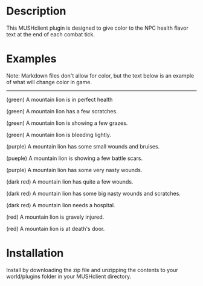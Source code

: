 Description
=====
This MUSHclient plugin is designed to give color to the NPC health flavor text at the end of each combat tick.

Examples
=====
Note: Markdown files don't allow for color, but the text below is an example of what will change color in game.

-----

(green) A mountain lion is in perfect health

(green) A mountain lion has a few scratches.

(green) A mountain lion is showing a few grazes.

(green) A mountain lion is bleeding lightly.

(purple) A mountain lion has some small wounds and bruises.

(pueple) A mountain lion is showing a few battle scars.

(purple) A mountain lion has some very nasty wounds.

(dark red) A mountain lion has quite a few wounds.

(dark red) A mountain lion has some big nasty wounds and scratches.

(dark red) A mountain lion needs a hospital.

(red) A mountain lion is gravely injured.

(red) A mountain lion is at death's door.

Installation
=====
Install by downloading the zip file and unzipping the contents to your world/plugins folder in your MUSHclient directory.

